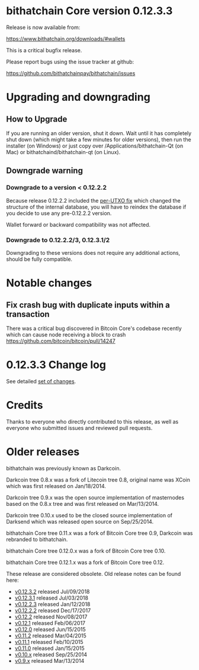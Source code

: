 bithatchain Core version 0.12.3.3
==========================

Release is now available from:

  <https://www.bithatchain.org/downloads/#wallets>

This is a critical bugfix release.

Please report bugs using the issue tracker at github:

  <https://github.com/bithatchainpay/bithatchain/issues>


Upgrading and downgrading
=========================

How to Upgrade
--------------

If you are running an older version, shut it down. Wait until it has completely
shut down (which might take a few minutes for older versions), then run the
installer (on Windows) or just copy over /Applications/bithatchain-Qt (on Mac) or
bithatchaind/bithatchain-qt (on Linux).

Downgrade warning
-----------------

### Downgrade to a version < 0.12.2.2

Because release 0.12.2.2 included the [per-UTXO fix](release-notes/bithatchain/release-notes-0.12.2.2.md#per-utxo-fix)
which changed the structure of the internal database, you will have to reindex
the database if you decide to use any pre-0.12.2.2 version.

Wallet forward or backward compatibility was not affected.

### Downgrade to 0.12.2.2/3, 0.12.3.1/2

Downgrading to these versions does not require any additional actions, should be
fully compatible.


Notable changes
===============

Fix crash bug with duplicate inputs within a transaction
--------------------------------------------------------

There was a critical bug discovered in Bitcoin Core's codebase recently which
can cause node receiving a block to crash https://github.com/bitcoin/bitcoin/pull/14247

0.12.3.3 Change log
===================

See detailed [set of changes](https://github.com/bithatchainpay/bithatchain/compare/v0.12.3.2...bithatchainpay:v0.12.3.3).

Credits
=======

Thanks to everyone who directly contributed to this release,
as well as everyone who submitted issues and reviewed pull requests.


Older releases
==============

bithatchain was previously known as Darkcoin.

Darkcoin tree 0.8.x was a fork of Litecoin tree 0.8, original name was XCoin
which was first released on Jan/18/2014.

Darkcoin tree 0.9.x was the open source implementation of masternodes based on
the 0.8.x tree and was first released on Mar/13/2014.

Darkcoin tree 0.10.x used to be the closed source implementation of Darksend
which was released open source on Sep/25/2014.

bithatchain Core tree 0.11.x was a fork of Bitcoin Core tree 0.9,
Darkcoin was rebranded to bithatchain.

bithatchain Core tree 0.12.0.x was a fork of Bitcoin Core tree 0.10.

bithatchain Core tree 0.12.1.x was a fork of Bitcoin Core tree 0.12.

These release are considered obsolete. Old release notes can be found here:

- [v0.12.3.2](https://github.com/bithatchainpay/bithatchain/blob/master/doc/release-notes/bithatchain/release-notes-0.12.3.2.md) released Jul/09/2018
- [v0.12.3.1](https://github.com/bithatchainpay/bithatchain/blob/master/doc/release-notes/bithatchain/release-notes-0.12.3.1.md) released Jul/03/2018
- [v0.12.2.3](https://github.com/bithatchainpay/bithatchain/blob/master/doc/release-notes/bithatchain/release-notes-0.12.2.3.md) released Jan/12/2018
- [v0.12.2.2](https://github.com/bithatchainpay/bithatchain/blob/master/doc/release-notes/bithatchain/release-notes-0.12.2.2.md) released Dec/17/2017
- [v0.12.2](https://github.com/bithatchainpay/bithatchain/blob/master/doc/release-notes/bithatchain/release-notes-0.12.2.md) released Nov/08/2017
- [v0.12.1](https://github.com/bithatchainpay/bithatchain/blob/master/doc/release-notes/bithatchain/release-notes-0.12.1.md) released Feb/06/2017
- [v0.12.0](https://github.com/bithatchainpay/bithatchain/blob/master/doc/release-notes/bithatchain/release-notes-0.12.0.md) released Jun/15/2015
- [v0.11.2](https://github.com/bithatchainpay/bithatchain/blob/master/doc/release-notes/bithatchain/release-notes-0.11.2.md) released Mar/04/2015
- [v0.11.1](https://github.com/bithatchainpay/bithatchain/blob/master/doc/release-notes/bithatchain/release-notes-0.11.1.md) released Feb/10/2015
- [v0.11.0](https://github.com/bithatchainpay/bithatchain/blob/master/doc/release-notes/bithatchain/release-notes-0.11.0.md) released Jan/15/2015
- [v0.10.x](https://github.com/bithatchainpay/bithatchain/blob/master/doc/release-notes/bithatchain/release-notes-0.10.0.md) released Sep/25/2014
- [v0.9.x](https://github.com/bithatchainpay/bithatchain/blob/master/doc/release-notes/bithatchain/release-notes-0.9.0.md) released Mar/13/2014

